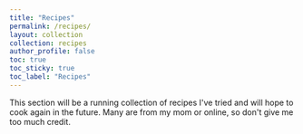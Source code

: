 ```yaml
---
title: "Recipes"
permalink: /recipes/
layout: collection
collection: recipes
author_profile: false
toc: true
toc_sticky: true
toc_label: "Recipes"
---
```


This section will be a running collection of recipes I've tried and will hope to cook again in the future. Many are from my mom or online, so don't give me too much credit. 
